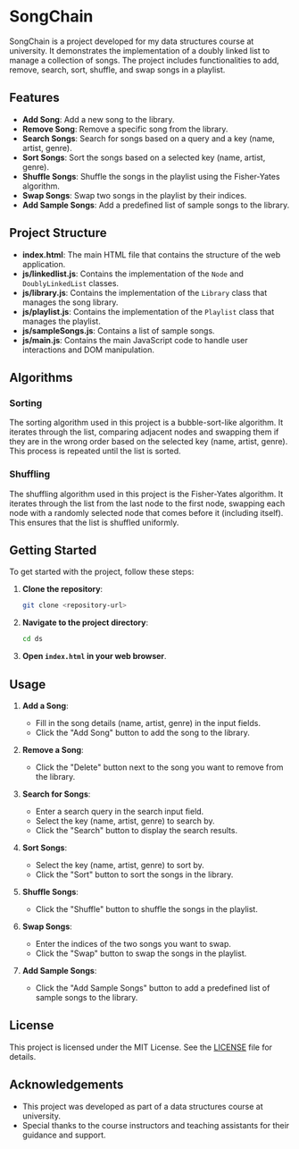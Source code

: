 # SongChain

SongChain is a project developed for my data structures course at university. It demonstrates the implementation of a doubly linked list to manage a collection of songs. The project includes functionalities to add, remove, search, sort, shuffle, and swap songs in a playlist.

## Features

-   **Add Song**: Add a new song to the library.
-   **Remove Song**: Remove a specific song from the library.
-   **Search Songs**: Search for songs based on a query and a key (name, artist, genre).
-   **Sort Songs**: Sort the songs based on a selected key (name, artist, genre).
-   **Shuffle Songs**: Shuffle the songs in the playlist using the Fisher-Yates algorithm.
-   **Swap Songs**: Swap two songs in the playlist by their indices.
-   **Add Sample Songs**: Add a predefined list of sample songs to the library.

## Project Structure

-   **index.html**: The main HTML file that contains the structure of the web application.
-   **js/linkedlist.js**: Contains the implementation of the `Node` and `DoublyLinkedList` classes.
-   **js/library.js**: Contains the implementation of the `Library` class that manages the song library.
-   **js/playlist.js**: Contains the implementation of the `Playlist` class that manages the playlist.
-   **js/sampleSongs.js**: Contains a list of sample songs.
-   **js/main.js**: Contains the main JavaScript code to handle user interactions and DOM manipulation.

## Algorithms

### Sorting

The sorting algorithm used in this project is a bubble-sort-like algorithm. It iterates through the list, comparing adjacent nodes and swapping them if they are in the wrong order based on the selected key (name, artist, genre). This process is repeated until the list is sorted.

### Shuffling

The shuffling algorithm used in this project is the Fisher-Yates algorithm. It iterates through the list from the last node to the first node, swapping each node with a randomly selected node that comes before it (including itself). This ensures that the list is shuffled uniformly.

## Getting Started

To get started with the project, follow these steps:

1. **Clone the repository**:

    ```sh
    git clone <repository-url>
    ```

2. **Navigate to the project directory**:

    ```sh
    cd ds
    ```

3. **Open `index.html` in your web browser**.

## Usage

1. **Add a Song**:

    - Fill in the song details (name, artist, genre) in the input fields.
    - Click the "Add Song" button to add the song to the library.

2. **Remove a Song**:

    - Click the "Delete" button next to the song you want to remove from the library.

3. **Search for Songs**:

    - Enter a search query in the search input field.
    - Select the key (name, artist, genre) to search by.
    - Click the "Search" button to display the search results.

4. **Sort Songs**:

    - Select the key (name, artist, genre) to sort by.
    - Click the "Sort" button to sort the songs in the library.

5. **Shuffle Songs**:

    - Click the "Shuffle" button to shuffle the songs in the playlist.

6. **Swap Songs**:

    - Enter the indices of the two songs you want to swap.
    - Click the "Swap" button to swap the songs in the playlist.

7. **Add Sample Songs**:
    - Click the "Add Sample Songs" button to add a predefined list of sample songs to the library.

## License

This project is licensed under the MIT License. See the [LICENSE](LICENSE) file for details.

## Acknowledgements

-   This project was developed as part of a data structures course at university.
-   Special thanks to the course instructors and teaching assistants for their guidance and support.

